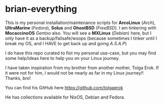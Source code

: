 # brian-everything

 This is my personal installation/maintenance scripts for **ArcoLinux** (*Arch*), **UltraMarine** (*Fedora*), **Solus** and  **GhostBSD** *(FreeBSD*).  I am tinkering with **MocaccinoOS** *Gentoo* also.  You will see a **MXLinux** (*Debian*) here, but I only have it as a backup/failsafe/woops (because sometimes I tinker until I break my OS, and I HAVE to get back up and going *A.S.A.P*)
 
 I do have this repo curated to fiot my personal use-case, but you may find some help/ideas here to help you on your Linux journey.

 I have taken inspiration from my brother from another mother, Tolga Erok.  If it were not for him, I would not be nearly as far in my Linux journey!!  Thanks, bro!

 You can find his GitHub here   https://github.com/tolgaerok

 He has collections available for NixOS, Debian and Fedora.
